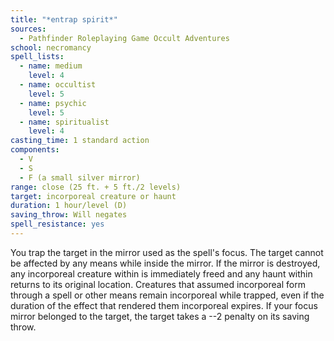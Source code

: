 ```yaml
---
title: "*entrap spirit*"
sources:
  - Pathfinder Roleplaying Game Occult Adventures
school: necromancy
spell_lists:
  - name: medium
    level: 4
  - name: occultist
    level: 5
  - name: psychic
    level: 5
  - name: spiritualist
    level: 4
casting_time: 1 standard action
components:
  - V
  - S
  - F (a small silver mirror)
range: close (25 ft. + 5 ft./2 levels)
target: incorporeal creature or haunt
duration: 1 hour/level (D)
saving_throw: Will negates
spell_resistance: yes
---
```


You trap the target in the mirror used as the spell's focus. The target cannot be affected by any means while inside the mirror. If the mirror is destroyed, any incorporeal creature within is immediately freed and any haunt within returns to its original location. Creatures that assumed incorporeal form through a spell or other means remain incorporeal while trapped, even if the duration of the effect that rendered them incorporeal expires. If your focus mirror belonged to the target, the target takes a --2 penalty on its saving throw.

